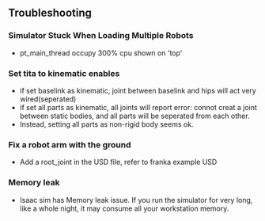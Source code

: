 ## Troubleshooting

### Simulator Stuck When Loading Multiple Robots
- pt_main_thread occupy 300% cpu shown on 'top'

### Set tita to kinematic enables
- if set baselink as kinematic, joint between baselink and hips will act very wired(seperated)
- if set all parts as kinematic, all joints will report error: connot creat a joint between static bodies, and all parts will be seperated from each other.
- Instead, setting all parts as non-rigid body seems ok.

### Fix a robot arm with the ground
- Add a root_joint in the USD file, refer to franka example USD

### Memory leak
- Isaac sim has Memory leak issue. If you run the simulator for very long, like a whole night, it may consume all your workstation memory.